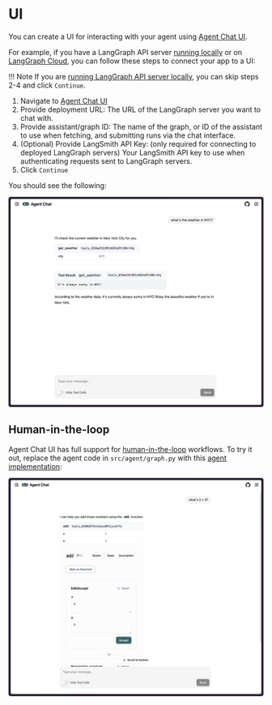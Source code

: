 # UI

You can create a UI for interacting with your agent using [Agent Chat UI](https://github.com/langchain-ai/agent-chat-ui).

For example, if you have a LangGraph API server [running locally](./deployment.md#launch-langgraph-server-locally) or on [LangGraph Cloud](https://langchain-ai.github.io/langgraph/cloud/quick_start/), you can follow these steps to connect your app to a UI:

!!! Note
    If you are [running LangGraph API server locally](./deployment.md#launch-langgraph-server-locally), you can skip steps 2-4 and click `Continue`.

1. Navigate to [Agent Chat UI](https://agentchat.vercel.app)
2. Provide deployment URL: The URL of the LangGraph server you want to chat with.
3. Provide assistant/graph ID: The name of the graph, or ID of the assistant to use when fetching, and submitting runs via the chat interface.
4. (Optional) Provide LangSmith API Key: (only required for connecting to deployed LangGraph servers) Your LangSmith API key to use when authenticating requests sent to LangGraph servers.
5. Click `Continue`

You should see the following:

![Base Chat UI](./base-chat-ui.png)


## Human-in-the-loop

Agent Chat UI has full support for [human-in-the-loop](../concepts/human_in_the_loop.md) workflows. To try it out, replace the agent code in `src/agent/graph.py` with this [agent implementation](./human-in-the-loop.md):

![HITL Chat UI](./interrupt-chat-ui.png)